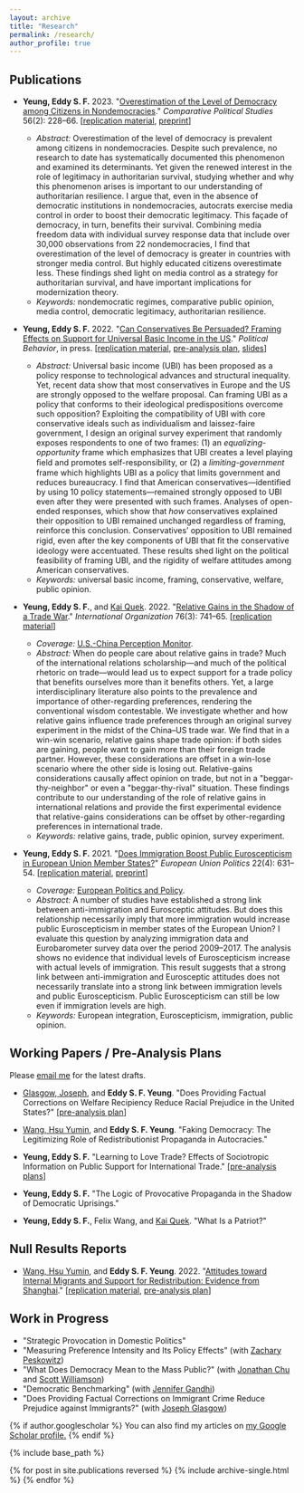 ```yaml
---
layout: archive
title: "Research"
permalink: /research/
author_profile: true
---
```


## Publications      
  * **Yeung, Eddy S. F.** 2023. "[Overestimation of the Level of Democracy among Citizens in Nondemocracies](https://doi.org/10.1177/00104140221089647)." _Comparative Political Studies_ 56(2): 228–66. [[replication material](https://doi.org/10.7910/DVN/HUAADF), [preprint](https://osf.io/2fqmh)]
      * _Abstract:_ Overestimation of the level of democracy is prevalent among citizens in nondemocracies. Despite such prevalence, no research to date has systematically documented this phenomenon and examined its determinants. Yet given the renewed interest in the role of legitimacy in authoritarian survival, studying whether and why this phenomenon arises is important to our understanding of authoritarian resilience. I argue that, even in the absence of democratic institutions in nondemocracies, autocrats exercise media control in order to boost their democratic legitimacy. This façade of democracy, in turn, benefits their survival. Combining media freedom data with individual survey response data that include over 30,000 observations from 22 nondemocracies, I find that overestimation of the level of democracy is greater in countries with stronger media control. But highly educated citizens overestimate less. These findings shed light on media control as a strategy for authoritarian survival, and have important implications for modernization theory.
      * _Keywords:_ nondemocratic regimes, comparative public opinion, media control, democratic legitimacy, authoritarian resilience.
      
  * **Yeung, Eddy S. F.** 2022. "[Can Conservatives Be Persuaded? Framing Effects on Support for Universal Basic Income in the US](https://rdcu.be/cVUvX)." _Political Behavior_, in press. [[replication material](https://doi.org/10.7910/DVN/VCHMLD), [pre-analysis plan](https://osf.io/bcuqe), [slides](https://eddy-yeung.github.io/assets/Yeung_APPAM.pdf)]
      * _Abstract:_ Universal basic income (UBI) has been proposed as a policy response to technological advances and structural inequality. Yet, recent data show that most conservatives in Europe and the US are strongly opposed to the welfare proposal. Can framing UBI as a policy that conforms to their ideological predispositions overcome such opposition? Exploiting the compatibility of UBI with core conservative ideals such as individualism and laissez-faire government, I design an original survey experiment that randomly exposes respondents to one of two frames: (1) an _equalizing-opportunity_ frame which emphasizes that UBI creates a level playing ﬁeld and promotes self-responsibility, or (2) a _limiting-government_ frame which highlights UBI as a policy that limits government and reduces bureaucracy. I find that American conservatives—identified by using 10 policy statements—remained strongly opposed to UBI even after they were presented with such frames. Analyses of open-ended responses, which show that _how_ conservatives explained their opposition to UBI remained unchanged regardless of framing, reinforce this conclusion. Conservatives’ opposition to UBI remained rigid, even after the key components of UBI that ﬁt the conservative ideology were accentuated. These results shed light on the political feasibility of framing UBI, and the rigidity of welfare attitudes among American conservatives.
      * _Keywords:_ universal basic income, framing, conservative, welfare, public opinion.

      
  * **Yeung, Eddy S. F.**, and [Kai Quek](https://ppaweb.hku.hk/f/quek). 2022. "[Relative Gains in the Shadow of a Trade War](https://doi.org/10.1017/S0020818322000030)." _International Organization_ 76(3): 741–65. [[replication material](https://doi.org/10.7910/DVN/DEPUUO)]
      * _Coverage:_ [U.S.-China Perception Monitor](http://uscnpm.com/model_item.html?action=view&table=article&id=27753).
      * _Abstract:_ When do people care about relative gains in trade? Much of the international relations scholarship—and much of the political rhetoric on trade—would lead us to expect support for a trade policy that benefits ourselves more than it benefits others. Yet, a large interdisciplinary literature also points to the prevalence and importance of other-regarding preferences, rendering the conventional wisdom contestable. We investigate whether and how relative gains influence trade preferences through an original survey experiment in the midst of the China–US trade war. We find that in a win-win scenario, relative gains shape trade opinion: if both sides are gaining, people want to gain more than their foreign trade partner. However, these considerations are offset in a win-lose scenario where the other side is losing out. Relative-gains considerations causally affect opinion on trade, but not in a "beggar-thy-neighbor" or even a "beggar-thy-rival" situation. These findings contribute to our understanding of the role of relative gains in international relations and provide the first experimental evidence that relative-gains considerations can be offset by other-regarding preferences in international trade.
      * _Keywords:_ relative gains, trade, public opinion, survey experiment.
      
  * **Yeung, Eddy S. F.** 2021. "[Does Immigration Boost Public Euroscepticism in European Union Member States?](https://doi.org/10.1177/14651165211030428)" _European Union Politics_ 22(4): 631–54. [[replication material](https://github.com/Eddy-Yeung/euroscepticism-and-immigration), [preprint](https://osf.io/jb5pm)]
      * _Coverage:_ [European Politics and Policy](https://blogs.lse.ac.uk/europpblog/2021/08/02/there-is-no-evidence-that-immigration-boosts-euroscepticism-in-eu-member-states).
      * _Abstract:_ A number of studies have established a strong link between anti-immigration and Eurosceptic attitudes. But does this relationship necessarily imply that more immigration would increase public Euroscepticism in member states of the European Union? I evaluate this question by analyzing immigration data and Eurobarometer survey data over the period 2009–2017. The analysis shows no evidence that individual levels of Euroscepticism increase with actual levels of immigration. This result suggests that a strong link between anti-immigration and Eurosceptic attitudes does not necessarily translate into a strong link between immigration levels and public Euroscepticism. Public Euroscepticism can still be low even if immigration levels are high.
      * _Keywords:_ European integration, Euroscepticism, immigration, public opinion.

## Working Papers / Pre-Analysis Plans
Please [email me](mailto:shing.fung.yeung@emory.edu) for the latest drafts.
  * [Glasgow, Joseph](http://polisci.emory.edu/home/people/graduate-students.html), and **Eddy S. F. Yeung**. "Does Providing Factual Corrections on Welfare Recipiency Reduce Racial Prejudice in the United States?" [[pre-analysis plan](https://osf.io/w59ek)]
  
  * [Wang, Hsu Yumin](https://hsuyuminwang.com), and **Eddy S. F. Yeung**. "Faking Democracy: The Legitimizing Role of Redistributionist Propaganda in Autocracies."
  
  * **Yeung, Eddy S. F.** "Learning to Love Trade? Effects of Sociotropic Information on Public Support for International Trade." [[pre-analysis plans](https://osf.io/fa2wh)]
  
  * **Yeung, Eddy S. F.** "The Logic of Provocative Propaganda in the Shadow of Democratic Uprisings."
  
  * **Yeung, Eddy S. F.**, Felix Wang, and [Kai Quek](https://ppaweb.hku.hk/f/quek). "What Is a Patriot?"
      
## Null Results Reports
  * [Wang, Hsu Yumin](https://hsuyuminwang.com), and **Eddy S. F. Yeung**. 2022. "[Attitudes toward Internal Migrants and Support for Redistribution: Evidence from Shanghai](https://osf.io/eymhu)." [[replication material](https://github.com/Eddy-Yeung/mig-and-redist), [pre-analysis plan](https://osf.io/fg2d6)]

## Work in Progress
  * "Strategic Provocation in Domestic Politics"
  * "Measuring Preference Intensity and Its Policy Effects" (with [Zachary Peskowitz](https://www.zacharypeskowitz.com))
  * "What Does Democracy Mean to the Mass Public?" (with [Jonathan Chu](https://www.jonathanchu.org) and [Scott Williamson](https://www.scott-williamson.com))
  * "Democratic Benchmarking" (with [Jennifer Gandhi](https://www.jennifergandhi.com))
  * "Does Providing Factual Corrections on Immigrant Crime Reduce Prejudice against Immigrants?" (with [Joseph Glasgow](http://polisci.emory.edu/home/people/graduate-students.html))

{% if author.googlescholar %}
  You can also find my articles on <u><a href="{{author.googlescholar}}">my Google Scholar profile</a>.</u>
{% endif %}

{% include base_path %}

{% for post in site.publications reversed %}
  {% include archive-single.html %}
{% endfor %}
